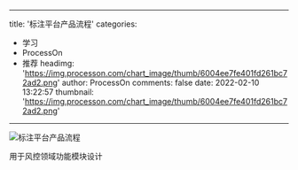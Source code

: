 
---
title: '标注平台产品流程'
categories: 
 - 学习
 - ProcessOn
 - 推荐
headimg: 'https://img.processon.com/chart_image/thumb/6004ee7fe401fd261bc72ad2.png'
author: ProcessOn
comments: false
date: 2022-02-10 13:22:57
thumbnail: 'https://img.processon.com/chart_image/thumb/6004ee7fe401fd261bc72ad2.png'
---

<div>   
<img class="thumb" alt="标注平台产品流程" src="https://img.processon.com/chart_image/thumb/6004ee7fe401fd261bc72ad2.png" referrerpolicy="no-referrer">
<p>用于风控领域功能模块设计</p>  
</div>
            